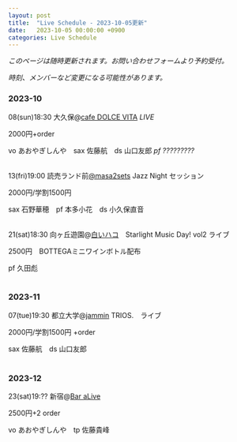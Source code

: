 ```yaml
---
layout: post
title:  "Live Schedule - 2023-10-05更新"
date:   2023-10-05 00:00:00 +0900
categories: Live Schedule
---
```


_このページは随時更新されます。お問い合わせフォームより予約受付。_

_時刻、メンバーなど変更になる可能性があります。_

### 2023-10

08(sun)18:30 大久保@[cafe DOLCE VITA](http://cafedolcevita.music.coocan.jp/dolcevita/cafe.html) _LIVE_

2000円+order

vo あおやぎしんや　sax 佐藤航　ds 山口友郎 _pf_ _?????????_
<br><br>

13(fri)19:00 読売ランド前[@masa2sets](https://www.masa2sets.com/yomiuriland) Jazz Night セッション

2000円/学割1500円

sax 石野華穂　pf 本多小花　ds 小久保直音
<br><br>

21(sat)18:30 向ヶ丘遊園@[白いハコ](https://www.instagram.com/shiroi_hako_/?hl=ja)　Starlight Music Day! vol2 ライブ

2500円　BOTTEGAミニワインボトル配布

pf 久田彪
<br><br>

### 2023-11

07(tue)19:30 都立大学@[jammin](http://www.jammin-meguro.sakura.ne.jp) TRIOS.　ライブ

2000円/学割1500円 +order

sax 佐藤航　ds 山口友郎
<br><br>

### 2023-12

23(sat)19:?? 新宿@[Bar aLive](https://bar-alive.com)

2500円+2 order

vo あおやぎしんや　tp 佐藤貴峰
<br><br>
